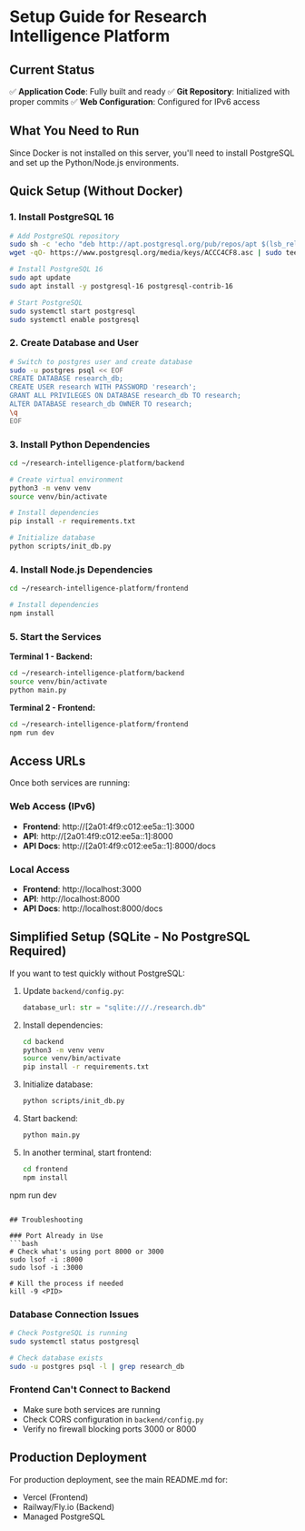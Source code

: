 # Setup Guide for Research Intelligence Platform

## Current Status

✅ **Application Code**: Fully built and ready
✅ **Git Repository**: Initialized with proper commits
✅ **Web Configuration**: Configured for IPv6 access

## What You Need to Run

Since Docker is not installed on this server, you'll need to install PostgreSQL and set up the Python/Node.js environments.

## Quick Setup (Without Docker)

### 1. Install PostgreSQL 16

```bash
# Add PostgreSQL repository
sudo sh -c 'echo "deb http://apt.postgresql.org/pub/repos/apt $(lsb_release -cs)-pgdg main" > /etc/apt/sources.list.d/pgdg.list'
wget -qO- https://www.postgresql.org/media/keys/ACCC4CF8.asc | sudo tee /etc/apt/trusted.gpg.d/pgdg.asc &>/dev/null

# Install PostgreSQL 16
sudo apt update
sudo apt install -y postgresql-16 postgresql-contrib-16

# Start PostgreSQL
sudo systemctl start postgresql
sudo systemctl enable postgresql
```

### 2. Create Database and User

```bash
# Switch to postgres user and create database
sudo -u postgres psql << EOF
CREATE DATABASE research_db;
CREATE USER research WITH PASSWORD 'research';
GRANT ALL PRIVILEGES ON DATABASE research_db TO research;
ALTER DATABASE research_db OWNER TO research;
\q
EOF
```

### 3. Install Python Dependencies

```bash
cd ~/research-intelligence-platform/backend

# Create virtual environment
python3 -m venv venv
source venv/bin/activate

# Install dependencies
pip install -r requirements.txt

# Initialize database
python scripts/init_db.py
```

### 4. Install Node.js Dependencies

```bash
cd ~/research-intelligence-platform/frontend

# Install dependencies
npm install
```

### 5. Start the Services

**Terminal 1 - Backend:**
```bash
cd ~/research-intelligence-platform/backend
source venv/bin/activate
python main.py
```

**Terminal 2 - Frontend:**
```bash
cd ~/research-intelligence-platform/frontend
npm run dev
```

## Access URLs

Once both services are running:

### Web Access (IPv6)
- **Frontend**: http://[2a01:4f9:c012:ee5a::1]:3000
- **API**: http://[2a01:4f9:c012:ee5a::1]:8000
- **API Docs**: http://[2a01:4f9:c012:ee5a::1]:8000/docs

### Local Access
- **Frontend**: http://localhost:3000
- **API**: http://localhost:8000
- **API Docs**: http://localhost:8000/docs

## Simplified Setup (SQLite - No PostgreSQL Required)

If you want to test quickly without PostgreSQL:

1. Update `backend/config.py`:
   ```python
   database_url: str = "sqlite:///./research.db"
   ```

2. Install dependencies:
   ```bash
   cd backend
   python3 -m venv venv
   source venv/bin/activate
   pip install -r requirements.txt
   ```

3. Initialize database:
   ```bash
   python scripts/init_db.py
   ```

4. Start backend:
   ```bash
   python main.py
   ```

5. In another terminal, start frontend:
   ```bash
   cd frontend
   npm install
npm run dev
   ```

## Troubleshooting

### Port Already in Use
```bash
# Check what's using port 8000 or 3000
sudo lsof -i :8000
sudo lsof -i :3000

# Kill the process if needed
kill -9 <PID>
```

### Database Connection Issues
```bash
# Check PostgreSQL is running
sudo systemctl status postgresql

# Check database exists
sudo -u postgres psql -l | grep research_db
```

### Frontend Can't Connect to Backend
- Make sure both services are running
- Check CORS configuration in `backend/config.py`
- Verify no firewall blocking ports 3000 or 8000

## Production Deployment

For production deployment, see the main README.md for:
- Vercel (Frontend)
- Railway/Fly.io (Backend)
- Managed PostgreSQL
